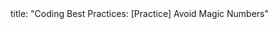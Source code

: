 <frontmatter>
title: "Coding Best Practices: [Practice] Avoid Magic Numbers"
</frontmatter>

<include src="unit-inPage-asFlat.md" boilerplate /> 